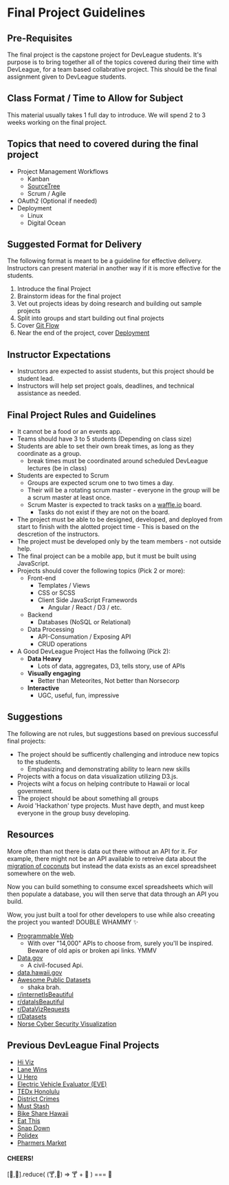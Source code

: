 # Final Project Guidelines

## Pre-Requisites
The final project is the capstone project for DevLeague students. It's purpose is to bring together all of the topics covered during their time with DevLeague, for a team based collabrative project. This should be the final assignment given to DevLeague students.

## Class Format / Time to Allow for Subject
This material usually takes 1 full day to introduce. We will spend 2 to 3 weeks working on the final project.

## Topics that need to covered during the final project
- Project Management Workflows
    - Kanban
    - [SourceTree](https://www.atlassian.com/software/sourcetree/overview)
    - Scrum / Agile
- OAuth2 (Optional if needed)
- Deployment
    - Linux
    - Digital Ocean

## Suggested Format for Delivery
The following format is meant to be a guideline for effective delivery. Instructors can present material in another way if it is more effective for the students.

1. Introduce the final Project
1. Brainstorm ideas for the final project
  1. Vet out projects ideas by doing research and building out sample projects
1. Split into groups and start building out final projects
1. Cover [Git Flow](https://github.com/devleague/DevLeague-Modules/tree/master/Git/Git%20Flow)
1. Near the end of the project, cover [Deployment](https://github.com/devleague/DevLeague-Modules/tree/master/Deployment)

## Instructor Expectations
- Instructors are expected to assist students, but this project should be student lead.
- Instructors will help set project goals, deadlines, and technical assistance as needed.

## Final Project Rules and Guidelines
- It cannot be a food or an events app.
- Teams should have 3 to 5 students (Depending on class size)
- Students are able to set their own break times, as long as they coordinate as a group.
    - break times must be coordinated around scheduled DevLeague lectures (be in class)
- Students are expected to Scrum
    - Groups are expected scrum one to two times a day.
    - Their will be a rotating scrum master - everyone in the group will be a scrum master at least once.
    - Scrum Master is expected to track tasks on a [waffle.io](https://waffle.io/) board.
        - Tasks do not exist if they are not on the board.
- The project must be able to be designed, developed, and deployed from start to finish with the alotted project time - This is based on the descretion of the instructors.
- The project must be developed only by the team members - not outside help.
- The final project can be a mobile app, but it must be built using JavaScript.
- Projects should cover the following topics (Pick 2 or more):
    - Front-end
        - Templates / Views
        - CSS or SCSS
        - Client Side JavaScript Framewords
            - Angular / React / D3 / etc.
    - Backend
        - Databases (NoSQL or Relational)
    - Data Processing
        - API-Consumation / Exposing API
        - CRUD operations
- A Good DevLeague Project Has the follwoing (Pick 2):
  - **Data Heavy**
    - Lots of data, aggregates, D3, tells story, use of APIs
  - **Visually engaging**
    - Better than Meteorites, Not better than Norsecorp
  - **Interactive**
    - UGC, useful, fun, impressive

## Suggestions
The following are not rules, but suggestions based on previous successful final projects:
- The project should be sufficently challenging and introduce new topics to the students.
    - Emphasizing and demonstrating ability to learn new skills
- Projects with a focus on data visualization utilizing D3.js.
- Projects wiht a focus on helping contribute to Hawaii or local government.
- The project should be about something all groups
- Avoid 'Hackathon' type projects. Must have depth, and must keep everyone in the group busy developing.

## Resources
More often than not there is data out there without an API for it. For example, there might not be an API available to retreive data about the [migration of coconuts](https://www.youtube.com/watch?v=H4_9kDO3q0w) but instead the data exists as an excel spreadsheet somewhere on the web.

Now you can build something to consume excel spreadsheets which will then populate a database, you will then serve that data through an API you build.

Wow, you just built a tool for other developers to use while also creeating the project you wanted! DOUBLE WHAMMY :sparkles:

- [Programmable Web](http://www.programmableweb.com/apis/directory)
  - With over "14,000" APIs to choose from, surely you'll be inspired. Beware of old apis or broken api links. YMMV
- [Data.gov](https://www.data.gov/)
  - A civil-focused Api.
- [data.hawaii.gov](https://data.hawaii.gov/)
- [Awesome Public Datasets](https://github.com/caesar0301/awesome-public-datasets)
  - shaka brah.
- [r/internetIsBeautiful](https://www.reddit.com/r/InternetIsBeautiful/)
- [r/dataIsBeautiful](https://www.reddit.com/r/dataIsBeautiful/)
- [r/DataVizRequests](https://www.reddit.com/r/DataVizRequests)
- [r/Datasets](https://www.reddit.com/r/datasets/)
- [Norse Cyber Security Visualization](http://map.norsecorp.com/#/)

## Previous DevLeague Final Projects
- [Hi Viz](http://hiviz.io/)
- [Lane Wins](http://lanewins.com/)
- [U Hero](http://uhero.devleague.com/)
- [Electric Vehicle Evaluator (EVE)](http://eve.devleague.com/)
- [TEDx Honolulu](https://play.google.com/store/apps/details?id=com.devleague.tedx)
- [District Crimes](https://github.com/cleong14/districtcrimes)
- [Must Stash](https://github.com/Must-Stash/Must-Stash-Server)
- [Bike Share Hawaii](http://ridehawaii.us/)
- [Eat This](https://github.com/devleague/eat-this)
- [Snap Down](https://github.com/devleague/SnapDown)
- [Polidex](https://github.com/devleague/polidex)
- [Pharmers Market](https://github.com/bbishop777/farmers_market_mobile)

#### CHEERS!
[:beer:,:beer:].reduce( (:cocktail:,:bear:)  => :cocktail: + :bear: ) === :beers:
